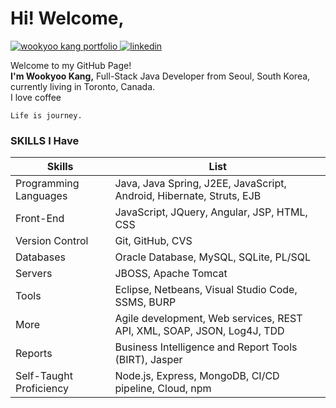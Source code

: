 # Hi! Welcome,
<p>
  <a href="https://next-portfolio-umber-six.vercel.app/">
    <img alt="wookyoo kang portfolio" title="Portfolio" src="https://img.shields.io/badge/Website-Portfolio-blue.svg"/>
  </a>
  <a href="https://www.linkedin.com/in/wookyoo/">
    <img alt="linkedin" title="Linkedin" src="https://custom-icon-badges.demolab.com/badge/Wookyoo Kang-blue.svg?logo=linkedin"/>
  </a>
</p>

Welcome to my GitHub Page! <br>
<b>I'm Wookyoo Kang,</b> Full-Stack Java Developer from Seoul, South Korea, currently living in Toronto, Canada. <br>
I love coffee <br>
```
Life is journey.
```

### SKILLS I Have

| Skills | List |
| ------ | ----------- |
| Programming Languages | Java, Java Spring, J2EE, JavaScript, Android, Hibernate, Struts, EJB |
| Front-End | JavaScript, JQuery, Angular, JSP, HTML, CSS |
| Version Control | Git, GitHub, CVS |
| Databases | Oracle Database, MySQL, SQLite, PL/SQL |
| Servers | JBOSS, Apache Tomcat |
| Tools | Eclipse, Netbeans, Visual Studio Code, SSMS, BURP |
| More | Agile development, Web services, REST API, XML, SOAP, JSON, Log4J, TDD |
| Reports | Business Intelligence and Report Tools (BIRT), Jasper |
| Self-Taught Proficiency | Node.js, Express, MongoDB, CI/CD pipeline, Cloud, npm |

